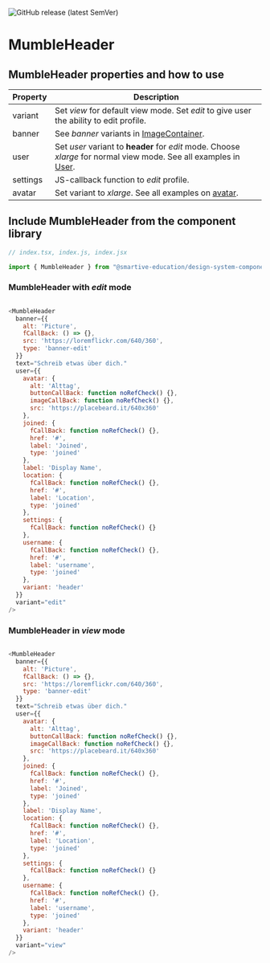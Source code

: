 ![GitHub release (latest SemVer)](https://img.shields.io/github/v/release/smartive-education/design-system-component-library-yeahyeahyeah)
# MumbleHeader
## MumbleHeader properties and how to use
| Property|Description|
|-|-|
|variant|Set *view* for default view mode. Set *edit* to give user the ability to edit profile.|
|banner|See *banner* variants in [ImageContainer](./?path=/docs/medias-image--image-container-story).|
|user|Set *user* variant to **header** for *edit* mode. Choose *xlarge* for normal view mode. See all examples in [User](./?path=/docs/user-user--user-story).|
|settings|JS-callback function to *edit* profile.|
|avatar|Set variant to *xlarge*. See all examples on [avatar](./?path=/docs/user--avatar-story).|

## Include MumbleHeader from the component library

```js
// index.tsx, index.js, index.jsx

import { MumbleHeader } from "@smartive-education/design-system-component-library-yeahyeahyeah"

```

### MumbleHeader with *edit* mode

```js

<MumbleHeader
  banner={{
    alt: 'Picture',
    fCallBack: () => {},
    src: 'https://loremflickr.com/640/360',
    type: 'banner-edit'
  }}
  text="Schreib etwas über dich."
  user={{
    avatar: {
      alt: 'Alttag',
      buttonCallBack: function noRefCheck() {},
      imageCallBack: function noRefCheck() {},
      src: 'https://placebeard.it/640x360'
    },
    joined: {
      fCallBack: function noRefCheck() {},
      href: '#',
      label: 'Joined',
      type: 'joined'
    },
    label: 'Display Name',
    location: {
      fCallBack: function noRefCheck() {},
      href: '#',
      label: 'Location',
      type: 'joined'
    },
    settings: {
      fCallBack: function noRefCheck() {}
    },
    username: {
      fCallBack: function noRefCheck() {},
      href: '#',
      label: 'username',
      type: 'joined'
    },
    variant: 'header'
  }}
  variant="edit"
/>

```

### MumbleHeader in *view* mode

```js

<MumbleHeader
  banner={{
    alt: 'Picture',
    fCallBack: () => {},
    src: 'https://loremflickr.com/640/360',
    type: 'banner-edit'
  }}
  text="Schreib etwas über dich."
  user={{
    avatar: {
      alt: 'Alttag',
      buttonCallBack: function noRefCheck() {},
      imageCallBack: function noRefCheck() {},
      src: 'https://placebeard.it/640x360'
    },
    joined: {
      fCallBack: function noRefCheck() {},
      href: '#',
      label: 'Joined',
      type: 'joined'
    },
    label: 'Display Name',
    location: {
      fCallBack: function noRefCheck() {},
      href: '#',
      label: 'Location',
      type: 'joined'
    },
    settings: {
      fCallBack: function noRefCheck() {}
    },
    username: {
      fCallBack: function noRefCheck() {},
      href: '#',
      label: 'username',
      type: 'joined'
    },
    variant: 'header'
  }}
  variant="view"
/>

```